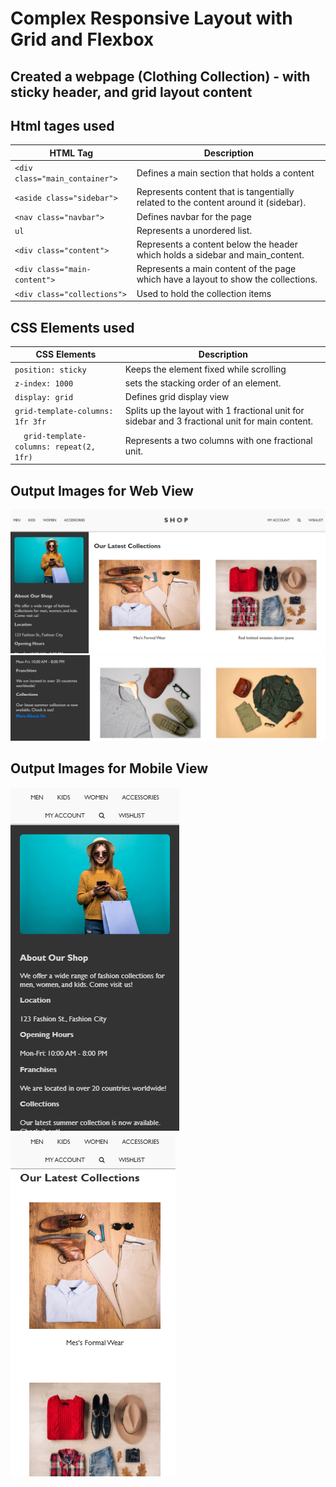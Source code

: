 # Complex Responsive Layout with Grid and Flexbox

## Created a webpage (Clothing Collection) - with sticky header, and grid layout content

## Html tages used
| **HTML Tag** | **Description** |
|--------------|-----------------|
| `<div class="main_container">`      | Defines a main section that holds a content|
| `<aside class="sidebar">`    | Represents content that is tangentially related to the content around it (sidebar). |
| `<nav class="navbar">`      | Defines navbar for the page |
| `ul`   | Represents a unordered list. |
| `<div class="content">`   | Represents a content below the header which holds a sidebar and main_content. |
| `<div class="main-content">`  | Represents a main content of the page which have a layout to show the collections. |
| `<div class="collections">`  | Used to hold the collection items 



## CSS Elements used
| **CSS Elements** | **Description** |
|--------------|-----------------|
| `position: sticky`      | Keeps the element fixed while scrolling|
| `z-index: 1000`    | sets the stacking order of an element. |
| `display: grid`      | Defines grid display view |
| `grid-template-columns: 1fr 3fr`   | Splits up the layout with 1 fractional unit for sidebar and 3 fractional unit for main content. |
| `  grid-template-columns: repeat(2, 1fr)`   | Represents a two columns with one fractional unit. |


## Output Images for Web View
![alt text](./assests/Output1.png)
![alt text](./assests/Output2.png)

## Output Images for Mobile View
![alt text](./assests/Output3.png)
![alt text](./assests/Output4.png)


